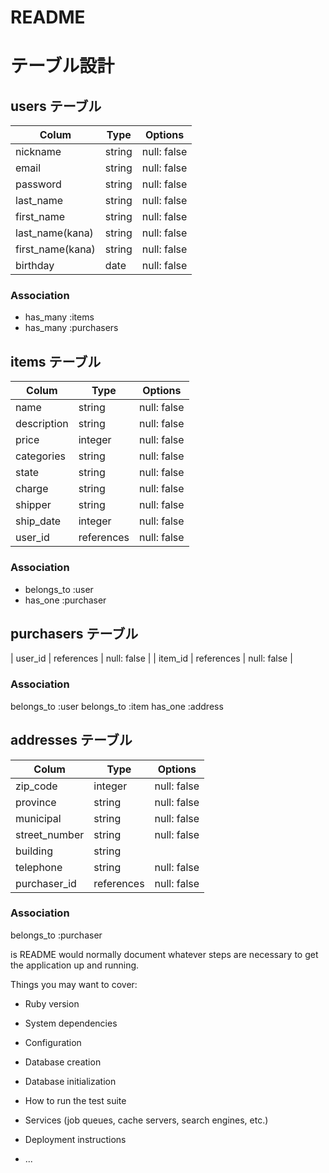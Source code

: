 # README

# テーブル設計

## users テーブル

| Colum            | Type     | Options      |
| ---------------- | -------- | ------------ |
| nickname         | string   | null: false  |
| email            | string   | null: false  |
| password         | string   | null: false  |
| last_name        | string   | null: false  |
| first_name       | string   | null: false  |
| last_name(kana)  | string   | null: false  |
| first_name(kana) | string   | null: false  |
| birthday         | date     | null: false  |

### Association

- has_many :items
- has_many :purchasers

## items テーブル

| Colum       | Type       | Options      |
| ----------- | ---------- | ------------ |
| name        | string     | null: false  |
| description | string      | null: false  |
| price       | integer    | null: false  |
| categories  | string     | null: false  |
| state       | string     | null: false  |
| charge      | string     | null: false  |
| shipper     | string     | null: false  |
| ship_date   | integer    | null: false  |
| user_id     | references | null: false  |

### Association

- belongs_to :user
- has_one :purchaser

## purchasers テーブル

| user_id    | references | null: false  |
| item_id    | references | null: false  |

### Association

belongs_to :user
belongs_to :item
has_one :address


## addresses テーブル

| Colum             | Type       | Options      |
| ----------------- | ---------- | ------------ |
| zip_code          | integer    | null: false |
| province          | string     | null: false  |
| municipal         | string     | null: false  |
| street_number     | string     | null: false  |
| building          | string     |              |
| telephone         | string     | null: false  |
| purchaser_id      | references | null: false  |

### Association
belongs_to :purchaser

is README would normally document whatever steps are necessary to get the
application up and running.

Things you may want to cover:

* Ruby version

* System dependencies

* Configuration

* Database creation

* Database initialization

* How to run the test suite

* Services (job queues, cache servers, search engines, etc.)

* Deployment instructions

* ...
